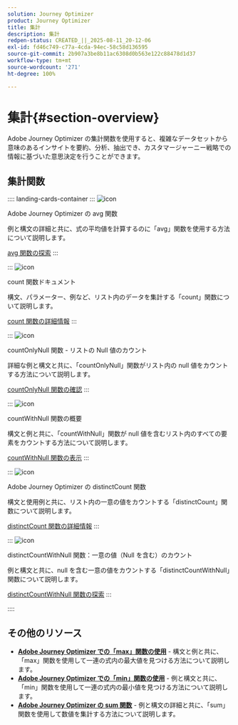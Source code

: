 ```yaml
---
solution: Journey Optimizer
product: Journey Optimizer
title: 集計
description: 集計
redpen-status: CREATED_||_2025-08-11_20-12-06
exl-id: fd46c749-c77a-4cda-94ec-58c58d136595
source-git-commit: 2b907a3be8b11ac6308d0b563e122c88478d1d37
workflow-type: tm+mt
source-wordcount: '271'
ht-degree: 100%

---
```


# 集計{#section-overview}

Adobe Journey Optimizer の集計関数を使用すると、複雑なデータセットから意味のあるインサイトを要約、分析、抽出でき、カスタマージャーニー戦略での情報に基づいた意思決定を行うことができます。

## 集計関数

:::: landing-cards-container
:::
![icon](https://cdn.experienceleague.adobe.com/icons/code-branch.svg?lang=ja)

Adobe Journey Optimizer の avg 関数

例と構文の詳細と共に、式の平均値を計算するのに「avg」関数を使用する方法について説明します。

[avg 関数の探索](../using/building-journeys/functions/functionavg.md)
:::

:::
![icon](https://cdn.experienceleague.adobe.com/icons/code-branch.svg?lang=ja)

count 関数ドキュメント

構文、パラメーター、例など、リスト内のデータを集計する「count」関数について説明します。

[count 関数の詳細情報](../using/building-journeys/functions/functioncount.md)
:::

:::
![icon](https://cdn.experienceleague.adobe.com/icons/code-branch.svg?lang=ja)

countOnlyNull 関数 - リストの Null 値のカウント

詳細な例と構文と共に、「countOnlyNull」関数がリスト内の null 値をカウントする方法について説明します。

[countOnlyNull 関数の確認](../using/building-journeys/functions/functioncountonlynull.md)
:::

:::
![icon](https://cdn.experienceleague.adobe.com/icons/code-branch.svg?lang=ja)

countWithNull 関数の概要

構文と例と共に、「countWithNull」関数が null 値を含むリスト内のすべての要素をカウントする方法について説明します。

[countWithNull 関数の表示](../using/building-journeys/functions/functioncountwithnull.md)
:::

:::
![icon](https://cdn.experienceleague.adobe.com/icons/code-branch.svg?lang=ja)

Adobe Journey Optimizer の distinctCount 関数

構文と使用例と共に、リスト内の一意の値をカウントする「distinctCount」関数について説明します。

[distinctCount 関数の詳細情報](../using/building-journeys/functions/functiondistinctcount.md)
:::

:::
![icon](https://cdn.experienceleague.adobe.com/icons/code-branch.svg?lang=ja)

distinctCountWithNull 関数：一意の値（Null を含む）のカウント

例と構文と共に、null を含む一意の値をカウントする「distinctCountWithNull」関数について説明します。

[distinctCountWithNull 関数の探索](../using/building-journeys/functions/functiondistinctcountwithnull.md)
:::

::::


## その他のリソース

- **[Adobe Journey Optimizer での「max」関数の使用](../using/building-journeys/functions/functionmax.md)** - 構文と例と共に、「max」関数を使用して一連の式内の最大値を見つける方法について説明します。
- **[Adobe Journey Optimizer での「min」関数の使用](../using/building-journeys/functions/functionmin.md)** - 例と構文と共に、「min」関数を使用して一連の式内の最小値を見つける方法について説明します。
- **[Adobe Journey Optimizer の sum 関数](../using/building-journeys/functions/functionsum.md)** - 例と構文の詳細と共に、「sum」関数を使用して数値を集計する方法について説明します。
